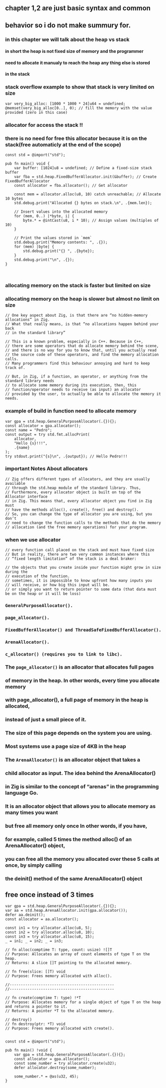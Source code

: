 ## chapter 1,2 are just basic syntax and common 
## behavior so i do not make summury for.

### in this chapter we will talk about the heap vs stack 


#### in short the heap is not fixed size of memory and the programmer 
#### need to allocate it manualy to reach the heap any thing else is stored 
#### in the stack 


### stack overflow example to show that stack is very limited on size
```zig
var very_big_alloc: [1000 * 1000 * 24]u64 = undefined;
@memset(very_big_alloc[0..], 0); // fill the memory with the value provided (zero in this case)
```
### allocator for access the stack !!
### there is no need for free this allocator because it is on the stack(free automaticly at the end of the scope)
```zig
const std = @import("std");

pub fn main() void {
    var buffer: [1024]u8 = undefined; // Define a fixed-size stack buffer
    var fba = std.heap.FixedBufferAllocator.init(&buffer); // Create FixedBufferAllocator
    const allocator = fba.allocator(); // Get allocator

    const mem = allocator.alloc(u8, 10) catch unreachable; // Allocate 10 bytes
    std.debug.print("Allocated {} bytes on stack.\n", .{mem.len});

    // Insert values into the allocated memory
    for (mem, 0..) |*byte, i| {
        byte.* = @intCast(u8, i * 10); // Assign values (multiples of 10)
    }

    // Print the values stored in `mem`
    std.debug.print("Memory contents: ", .{});
    for (mem) |byte| {
        std.debug.print("{} ", .{byte});
    }
    std.debug.print("\n", .{});
}



```

### allocating memory on the stack is faster but limited on size
### allocating memory on the heap is slower but almost no limit on size

```zig
// One key aspect about Zig, is that there are “no hidden-memory allocations” in Zig. 
// What that really means, is that “no allocations happen behind your back 
// in the standard library” 

// This is a known problem, especially in C++. Because in C++, 
// there are some operators that do allocate memory behind the scene,
// and there is no way for you to know that, until you actually read 
// the source code of these operators, and find the memory allocation calls. 
// Many programmers find this behaviour annoying and hard to keep track of.

// But, in Zig, if a function, an operator, or anything from the standard library needs 
// to allocate some memory during its execution, then, this 
// function/operator needs to receive (as input) an allocator 
// provided by the user, to actually be able to allocate the memory it needs.
```
### example of build in function need to allocate memory 

```zig
var gpa = std.heap.GeneralPurposeAllocator(.{}){};
const allocator = gpa.allocator();
const name = "Pedro";
const output = try std.fmt.allocPrint(
    allocator,
    "Hello {s}!!!",
    .{name}
);
try stdout.print("{s}\n", .{output}); // Hello Pedro!!!
```
### important Notes About allocators
```zig
// Zig offers different types of allocators, and they are usually available 
// through the std.heap module of the standard library. Thus, 
// Furthermore, every allocator object is built on top of the Allocator interface 
// in Zig. This means that, every allocator object you find in Zig must 
// have the methods alloc(), create(), free() and destroy(). 
// So, you can change the type of allocator you are using, but you don’t
// need to change the function calls to the methods that do the memory 
// allocation (and the free memory operations) for your program.
```
### when we use allocator
```zig
// every function call placed on the stack and must have fixed size 
// But in reality, there are two very common instances where this 
// “fixed length limitation” of the stack is a deal braker:

// the objects that you create inside your function might grow in size during the 
// execution of the function.
// sometimes, it is impossible to know upfront how many inputs you 
// will receive, or how big this input will be.
// or simply you want to return pointer to some data (that data must be on the heap or it will be loss)
```

 ### `GeneralPurposeAllocator().`
 ### `page_allocator().`
 ### `FixedBufferAllocator() and ThreadSafeFixedBufferAllocator().`
 ### `ArenaAllocator().`
 ### `c_allocator() (requires you to link to libc).`

### The `page_allocator()` is an allocator that allocates full pages 
### of memory in the heap. In other words, every time you allocate memory 
### with page_allocator(), a full page of memory in the heap is allocated, 
### instead of just a small piece of it.
### The size of this page depends on the system you are using. 
### Most systems use a page size of 4KB in the heap


### The `ArenaAllocator()` is an allocator object that takes a 
### child allocator as input. The idea behind the ArenaAllocator() 
### in Zig is similar to the concept of “arenas” in the programming language Go.
### It is an allocator object that allows you to allocate memory as many times you want
### but free all memory only once In other words, if you have, 
### for example, called 5 times the method alloc() of an ArenaAllocator() object, 
### you can free all the memory you allocated over these 5 calls at once, by simply calling 
### the deinit() method of the same ArenaAllocator() object

## free once instead of 3 times
```Zig
var gpa = std.heap.GeneralPurposeAllocator(.{}){};
var aa = std.heap.ArenaAllocator.init(gpa.allocator());
defer aa.deinit();
const allocator = aa.allocator();

const in1 = try allocator.alloc(u8, 5);
const in2 = try allocator.alloc(u8, 10);
const in3 = try allocator.alloc(u8, 15);
_ = in1; _ = in2; _ = in3;

```


```zig
// fn alloc(comptime T: type, count: usize) ![]T
// Purpose: Allocates an array of count elements of type T on the heap.
// Returns: A slice []T pointing to the allocated memory.

// fn free(slice: []T) void
// Purpose: Frees memory allocated with alloc().

//-----------------------------------------------
//-----------------------------------------------

// fn create(comptime T: type) !*T
// Purpose: Allocates memory for a single object of type T on the heap and returns a pointer to it.
// Returns: A pointer *T to the allocated memory.

// destroy()
// fn destroy(ptr: *T) void
// Purpose: Frees memory allocated with create().


const std = @import("std");

pub fn main() !void {
    var gpa = std.heap.GeneralPurposeAllocator(.{}){};
    const allocator = gpa.allocator();
    const some_number = try allocator.create(u32);
    defer allocator.destroy(some_number);

    some_number.* = @as(u32, 45);
}
```


